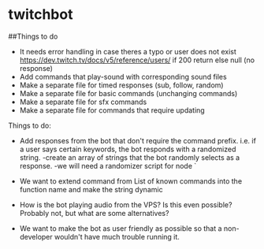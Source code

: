 # twitchbot

##Things to do

- It needs error handling in case theres a typo or user does not exist
    https://dev.twitch.tv/docs/v5/reference/users/
        if 200
            return
        else 
            null (no response)
- Add commands that play-sound with corresponding sound files
- Make a separate file for timed responses (sub, follow, random)
- Make a separate file for basic commands (unchanging commands)
- Make a separate file for sfx commands
- Make a separate file for commands that require updating

Things to do:
- Add responses from the bot that don't require the command prefix.
    i.e. if a user says certain keywords, the bot responds with a randomized string.
    -create an array of strings that the bot randomly selects as a response.
    -we will need a randomizer script for node
`
- We want to extend command from List of known commands into the function name and make the string dynamic

- How is the bot playing audio from the VPS? Is this even possible? Probably not, but what are some alternatives?

- We want to make the bot as user friendly as possible so that a non-developer wouldn't have much trouble running it.
